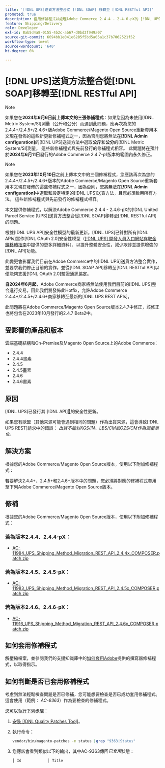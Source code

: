 ```yaml
---
title: '[!DNL UPS]送貨方法整合從 [!DNL SOAP] 移轉至 [!DNL RESTful API]'
promoted: true
description: 套用修補程式以處理Adobe Commerce 2.4.4 - 2.4.6-pX的 [!DNL UPS] 送貨方法整合從 [!DNL SOAP] 移轉至 [!DNL RESTful API] 的問題。
feature: Shipping/Delivery
role: Developer
exl-id: 8ab5d4a8-0155-4b2c-ab67-d0bd2f949a07
source-git-commit: 6694bb1e041e6285f5bd5a05a1c37b7062521f52
workflow-type: tm+mt
source-wordcount: '640'
ht-degree: 0%

---
```


# [!DNL UPS]送貨方法整合從[!DNL SOAP]移轉至[!DNL RESTful API]

>[!NOTE]
>
>如果您在&#x200B;**2024年6月6日前上傳本文的三張修補程式**：如果您因為未使用[!DNL Metric System/SI]測量（公斤和公分）而遇到此問題，應再次為您的2.4.4+/2.4.5+/2.4.6+版Adobe Commerce/Magento Open Source重新套用本文現在發佈的這些新更新修補程式之一，因為否則您將無法在&#x200B;**[!DNL Admin configuration]**&#x200B;的[!DNL UPS]送貨方法中選取&#x200B;**公斤**&#x200B;和&#x200B;**公分**&#x200B;的[!DNL Metric System/SI]測量。 這些新修補程式與先前發行的修補程式相容。 此問題將在預計於&#x200B;**2024年6月11日**&#x200B;發行的Adobe Commerce 2.4.7-p1版本的範圍內永久修正。

>[!NOTE]
>
>如果您在&#x200B;**2023年10月10日**&#x200B;之前上傳本文中的三個修補程式，您應該再次為您的2.4.4+/2.4.5+/2.4.6+版本的Adobe Commerce/Magento Open Source重新套用本文現在發佈的這些修補程式之一，因為否則，您將無法在&#x200B;**[!DNL Admin configuration]**&#x200B;中選取和設定特定的[!DNL UPS]送貨方法，且您必須啟用所有方法。 這些新修補程式與先前發行的修補程式相容。

本文提供修補程式，以解決Adobe Commerce 2.4.4 - 2.4.6-pX的[!DNL United Parcel Service (UPS)]送貨方法整合從[!DNL SOAP]移轉至[!DNL RESTful API]的問題。

根據[!DNL UPS API]安全性模型的最新更新，[!DNL UPS]已針對所有[!DNL APIs]實作[!DNL OAuth 2.0]安全性模型（[[!DNL UPS] 開發人員入口網站存取金鑰移轉指南](https://developer.ups.com/oauth-developer-guide?loc=en_US&amp;sp_rid=NTA5MzQ1OTE2NjEyS0&amp;sp_mid=72989914)中提供的更多詳細資料），以提升整體安全性，減少欺詐並提供增強的[!DNL API]功能。

此變更會影響我們目前在Adobe Commerce中的[!DNL UPS]送貨方法整合實作，並要求我們修正目前的實作，並從[!DNL SOAP API]移轉至[!DNL RESTful API]以便能夠支援[!DNL OAuth 2.0]驗證通訊協定。

**自2024年6月起**，Adobe Commerce商家將無法使用我們目前的[!DNL UPS]整合進行交易，因此我們將發佈此Hotfix，允許Adobe Commerce 2.4.4+/2.4.5+/2.4.6+商家移轉至最新的[!DNL UPS REST APIs]。

此問題將在Adobe Commerce/Magento Open Source版本2.4.7中修正，該修正也將包含在2023年10月發行的2.4.7 Beta2中。

## 受影響的產品和版本

雲端基礎結構和On-Premise及Magento Open Source上的Adobe Commerce：

* 2.4.4
* 2.4.4畫素
* 2.4.5
* 2.4.5畫素
* 2.4.6
* 2.4.6畫素

## 原因

[!DNL UPS]已發行其 [!DNL API][&#128279;](https://developer.ups.com/oauth-developer-guide?loc=en_US&amp;sp_rid=NTA5MzQ1OTE2NjEyS0&amp;sp_mid=72989914)的安全性更新。

如果您有歐盟（其他來源可能會遇到相同的問題）作為出貨來源，這會導致[!DNL UPS REST]請求中的錯誤：
*出貨不能以KGS/IN、LBS/CM或OZS/CM作為測量單位。*

## 解決方案

根據您的Adobe Commerce/Magento Open Source版本，使用以下附加修補程式：

若要解決2.4.4+、2.4.5+和2.4.6+版本中的問題，您必須將對應的修補程式套用至下列Adobe Commerce/Magento Open Source版本。

## 修補

根據您的Adobe Commerce/Magento Open Source版本，使用以下附加修補程式：

### 若為版本2.4.4、2.4.4-pX：

* [AC-11984_UPS_Shipping_Method_Migration_REST_API_2.4.4x_COMPOSER.patch.zip](assets/AC-11984_UPS_Shipping_Method_Migration_REST_API_2.4.4x_COMPOSER.patch.zip)

### 若為版本2.4.5、2.4.5-pX：

* [AC-11983_UPS_Shipping_Method_Migration_REST_API_2.4.5x_COMPOSER.patch.zip](assets/AC-11983_UPS_Shipping_Method_Migration_REST_API_2.4.5x_COMPOSER.patch.zip)

### 若為版本2.4.6、2.4.6-pX：

* [AC-11916_UPS_Shipping_Method_Migration_REST_API_2.4.6x_COMPOSER.patch.zip](assets/AC-11916_UPS_Shipping_Method_Migration_REST_API_2.4.6x_COMPOSER.patch.zip)

## 如何套用修補程式

解壓縮檔案，並參閱我們的支援知識庫中的[如何套用Adobe](https://experienceleague.adobe.com/docs/commerce-knowledge-base/kb/how-to/how-to-apply-a-composer-patch-provided-by-magento.html?lang=zh-Hant)提供的撰寫器修補程式，以取得指示。

## 如何判斷是否已套用修補程式

考慮到無法輕鬆檢查問題是否已修補，您可能想要檢查是否已成功套用修補程式。 這會使用（範例： *AC-9363*）作為要檢查的修補程式。

<u>您可以執行下列步驟</u>：

1. [安裝 [!DNL Quality Patches Tool]](https://experienceleague.adobe.com/docs/commerce-operations/tools/quality-patches-tool/usage.html?lang=zh-Hant)。
1. 執行命令：

   ```bash
   vendor/bin/magento-patches -n status |grep "9363|Status"
   ```

1. 您應該會看到類似以下的輸出，其中AC-9363傳回&#x200B;*已套用*&#x200B;狀態：

   ```bash
   ║ Id            │ Title                                                        │ Category        │ Origin                 │ Status      │ Details                                          ║ ║ N/A           │ ../m2-hotfixes/AC-9363_USPS_Ground_Advantage_shipping_method_COMPOSER_patch.patch      │ Other           │ Local                  │ Applied     │ Patch type: Custom                                
   ```
